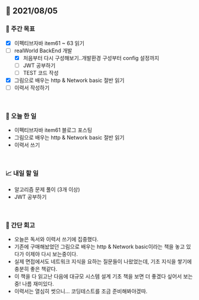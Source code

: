 ## 📅 2021/08/05


### 👏 주간 목표
- [x] 이펙티브자바 item61 ~ 63 읽기
- [ ] realWorld BackEnd 개발
  - [x] 처음부터 다시 구성해보기..개발환경 구성부터 config 설정까지
  - [ ] JWT 공부하기
  - [ ] TEST 코드 작성
- [x] 그림으로 배우는 http & Network basic 절반 읽기
- [ ] 이력서 작성하기

<br/>

### 💯 오늘 한 일

- 이펙티브자바 item61 블로그 포스팅
- 그림으로 배우는 http & Network basic 절반 읽기
- 이력서 쓰기

<br/>

### 📈 내일 할 일

- 알고리즘 문제 풀이 (3개 이상)
- JWT 공부하기

<br/>

### 🤔 간단 회고

- 오늘은 독서와 이력서 쓰기에 집중했다.
- 기존에 구매해놨었던 그림으로 배우는 http & Network basic이라는 책을 놓고 있다가 이제야 다시 보는중이다.
- 실제 면접에서도 네트워크 지식을 요하는 질문들이 나왔었는데, 기초 지식을 쌓기에 충분히 좋은 책같다.
- 이 책을 다 읽고난 다음에 대규모 시스템 설계 기초 책을 보면 더 좋겠다 싶어서 보는중! 나름 재미있다.
- 이력서는 열심히 썻으니... 코딩테스트를 조금 준비해봐야겠따.



 



